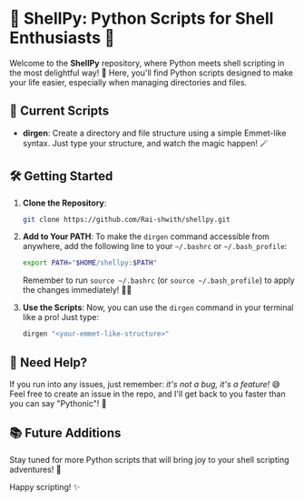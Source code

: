 # 🐍 ShellPy: Python Scripts for Shell Enthusiasts 🚀

Welcome to the **ShellPy** repository, where Python meets shell scripting in the most delightful way! 🎉 Here, you'll find Python scripts designed to make your life easier, especially when managing directories and files. 

## 📂 Current Scripts

- **dirgen**: Create a directory and file structure using a simple Emmet-like syntax. Just type your structure, and watch the magic happen! 🪄

## 🛠️ Getting Started

1. **Clone the Repository**:
   ```bash
   git clone https://github.com/Rai-shwith/shellpy.git
   ```

2. **Add to Your PATH**:
   To make the `dirgen` command accessible from anywhere, add the following line to your `~/.bashrc` or `~/.bash_profile`:
   ```bash
   export PATH="$HOME/shellpy:$PATH"
   ```

   Remember to run `source ~/.bashrc` (or `source ~/.bash_profile`) to apply the changes immediately! 🎩✨

3. **Use the Scripts**:
   Now, you can use the `dirgen` command in your terminal like a pro! Just type:
   ```bash
   dirgen "<your-emmet-like-structure>"
   ```

## 🤔 Need Help?

If you run into any issues, just remember: *it's not a bug, it's a feature!* 😅 Feel free to create an issue in the repo, and I'll get back to you faster than you can say "Pythonic"! 🐍

## 📚 Future Additions

Stay tuned for more Python scripts that will bring joy to your shell scripting adventures! 🎊

Happy scripting! ✨
